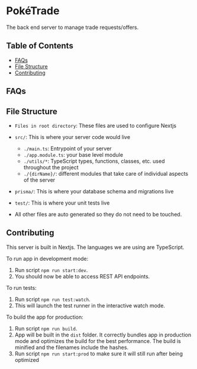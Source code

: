 # PokéTrade
The back end server to manage trade requests/offers.

## Table of Contents
- [FAQs](#faqs)
- [File Structure](#file-structure)
- [Contributing](#contributing)

## FAQs


## File Structure
- `Files in root directory`: These files are used to configure Nextjs
- `src/`: This is where your server code would live
   - `./main.ts`: Entrypoint of your server
   - `./app.module.ts`: your base level module
   - `./utils/*`: TypeScript types, functions, classes, etc. used throughout the project
   - `./{dirName}/`: different modules that take care of individual aspects of the server
- `prisma/`: This is where your database schema and migrations live
- `test/`: This is where your unit tests live

- All other files are auto generated so they do not need to be touched.

## Contributing
This server is built in Nextjs.
The languages we are using are TypeScript.

To run app in development mode:
1. Run script `npm run start:dev`.
2. You should now be able to access REST API endpoints.

To run tests:
1. Run script `npm run test:watch`.
2. This will launch the test runner in the interactive watch mode.

To build the app for production:
1. Run script `npm run build`.
2. App will be built in the `dist` folder.
It correctly bundles app in production mode and optimizes the build for the best performance.
The build is minified and the filenames include the hashes.
3. Run script `npm run start:prod` to make sure it will still run after being optimized